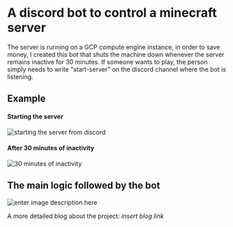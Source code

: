 # A discord bot to control a minecraft server

The server is running on a GCP compute engine instance, in order to save money, I created this bot that shuts the machine down whenever the server remains inactive for 30 minutes. If someone wants to play, the person simply needs to write "start-server" on the discord channel where the bot is listening. 

## Example

#### Starting the server
![starting the server from discord](https://admin.francisco-calixto.com/static/start_server.png)


#### After 30 minutes of inactivity
![30 minutes of inactivity](https://admin.francisco-calixto.com/static/shut_down.png)

## The main logic followed by the bot

![enter image description here](https://admin.francisco-calixto.com/static/server_bot_discord_logic.svg)

A more detailed blog about the project: _insert blog link_
